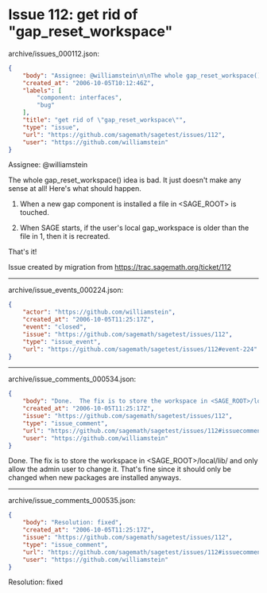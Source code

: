 # Issue 112: get rid of "gap_reset_workspace"

archive/issues_000112.json:
```json
{
    "body": "Assignee: @williamstein\n\nThe whole gap_reset_workspace() idea is bad.  It just doesn't make any sense at all!\nHere's what should happen.   \n\n1. When a new gap component is installed a file in <SAGE_ROOT> is touched.\n\n2. When SAGE starts, if the user's local gap_workspace is older than the file in 1,\nthen it is recreated.\n\nThat's it!\n\n\nIssue created by migration from https://trac.sagemath.org/ticket/112\n\n",
    "created_at": "2006-10-05T10:12:46Z",
    "labels": [
        "component: interfaces",
        "bug"
    ],
    "title": "get rid of \"gap_reset_workspace\"",
    "type": "issue",
    "url": "https://github.com/sagemath/sagetest/issues/112",
    "user": "https://github.com/williamstein"
}
```
Assignee: @williamstein

The whole gap_reset_workspace() idea is bad.  It just doesn't make any sense at all!
Here's what should happen.   

1. When a new gap component is installed a file in <SAGE_ROOT> is touched.

2. When SAGE starts, if the user's local gap_workspace is older than the file in 1,
then it is recreated.

That's it!


Issue created by migration from https://trac.sagemath.org/ticket/112





---

archive/issue_events_000224.json:
```json
{
    "actor": "https://github.com/williamstein",
    "created_at": "2006-10-05T11:25:17Z",
    "event": "closed",
    "issue": "https://github.com/sagemath/sagetest/issues/112",
    "type": "issue_event",
    "url": "https://github.com/sagemath/sagetest/issues/112#event-224"
}
```



---

archive/issue_comments_000534.json:
```json
{
    "body": "Done.  The fix is to store the workspace in <SAGE_ROOT>/local/lib/ and only allow\nthe admin user to change it.  That's fine since it should only be changed when\nnew packages are installed anyways.",
    "created_at": "2006-10-05T11:25:17Z",
    "issue": "https://github.com/sagemath/sagetest/issues/112",
    "type": "issue_comment",
    "url": "https://github.com/sagemath/sagetest/issues/112#issuecomment-534",
    "user": "https://github.com/williamstein"
}
```

Done.  The fix is to store the workspace in <SAGE_ROOT>/local/lib/ and only allow
the admin user to change it.  That's fine since it should only be changed when
new packages are installed anyways.



---

archive/issue_comments_000535.json:
```json
{
    "body": "Resolution: fixed",
    "created_at": "2006-10-05T11:25:17Z",
    "issue": "https://github.com/sagemath/sagetest/issues/112",
    "type": "issue_comment",
    "url": "https://github.com/sagemath/sagetest/issues/112#issuecomment-535",
    "user": "https://github.com/williamstein"
}
```

Resolution: fixed
